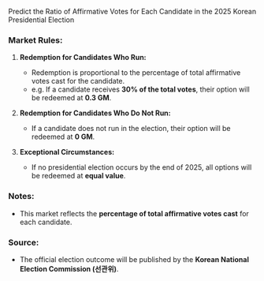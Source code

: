 Predict the Ratio of Affirmative Votes for Each Candidate in the 2025 Korean Presidential Election

### Market Rules:
1. **Redemption for Candidates Who Run:**
   - Redemption is proportional to the percentage of total affirmative votes cast for the candidate.
   - e.g. If a candidate receives **30% of the total votes**, their option will be redeemed at **0.3 GM**.

2. **Redemption for Candidates Who Do Not Run:**  
   - If a candidate does not run in the election, their option will be redeemed at **0 GM**.

3. **Exceptional Circumstances:**  
   - If no presidential election occurs by the end of 2025, all options will be redeemed at **equal value**.

### Notes:  
- This market reflects the **percentage of total affirmative votes cast** for each candidate.

### Source:  
- The official election outcome will be published by the **Korean National Election Commission (선관위)**.

